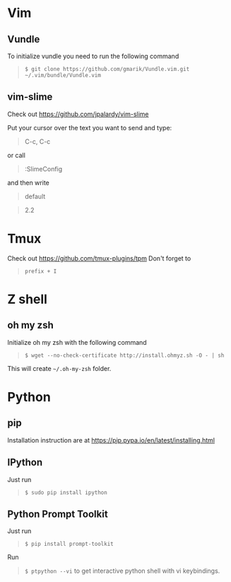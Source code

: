 # Vim

## Vundle

To initialize vundle you need to run the following command
> `$ git clone https://github.com/gmarik/Vundle.vim.git ~/.vim/bundle/Vundle.vim`

## vim-slime

Check out https://github.com/jpalardy/vim-slime

Put your cursor over the text you want to send and type:

> C-c, C-c

or call

> :SlimeConfig

and then write
> default

> 2.2

# Tmux

Check out https://github.com/tmux-plugins/tpm
Don't forget to
> `prefix + I`

# Z shell

## oh my zsh

Initialize oh my zsh with the following command
> `$ wget --no-check-certificate http://install.ohmyz.sh -O - | sh`

This will create `~/.oh-my-zsh` folder.

# Python

## pip

Installation instruction are at https://pip.pypa.io/en/latest/installing.html

## IPython

Just run
> `$ sudo pip install ipython`

## Python Prompt Toolkit

Just run
> `$ pip install prompt-toolkit`

Run
>  `$ ptpython --vi`
to get interactive python shell with vi keybindings.

